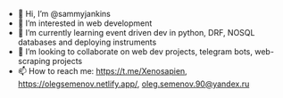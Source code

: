 - 👋 Hi, I’m @sammyjankins
- 👀 I’m interested in web development
- 🌱 I’m currently learning event driven dev in python, DRF, NOSQL databases and deploying instruments
- 💞️ I’m looking to collaborate on web dev projects, telegram bots, web-scraping projects
- 📫 How to reach me: https://t.me/Xenosapien, https://olegsemenov.netlify.app/, oleg.semenov.90@yandex.ru

<!--START_SECTION:waka-->
<!--END_SECTION:waka-->

<!---
sammyjankins/sammyjankins is a ✨ special ✨ repository because its `README.md` (this file) appears on your GitHub profile.
You can click the Preview link to take a look at your changes.
--->



